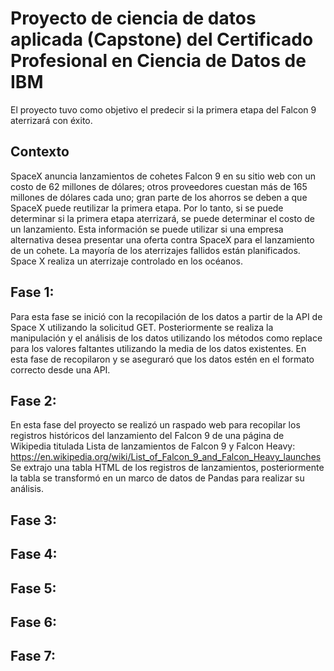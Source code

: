 # Proyecto de ciencia de datos aplicada (Capstone) del Certificado Profesional en Ciencia de Datos de IBM
El proyecto tuvo como objetivo el predecir si la primera etapa del Falcon 9 aterrizará con éxito. 
## Contexto
SpaceX anuncia lanzamientos de cohetes Falcon 9 en su sitio web con un costo de 62 millones de dólares; otros proveedores cuestan más de 165 millones de dólares cada uno; gran parte de los ahorros se deben a que SpaceX puede reutilizar la primera etapa. Por lo tanto, si se puede determinar si la primera etapa aterrizará, se puede determinar el costo de un lanzamiento. Esta información se puede utilizar si una empresa alternativa desea presentar una oferta contra SpaceX para el lanzamiento de un cohete. La mayoría de los aterrizajes fallidos están planificados. Space X realiza un aterrizaje controlado en los océanos.
## Fase 1:
Para esta fase se inició con la recopilación de los datos a partir de la API de Space X utilizando la solicitud GET. Posteriormente se realiza la manipulación y el análisis de los datos utilizando los métodos como replace para los valores faltantes utilizando la media de los datos existentes. En esta fase de recopilaron y se aseguraró que los datos estén en el formato correcto desde una API. 
## Fase 2:
En esta fase del proyecto se realizó un raspado web para recopilar los registros históricos del lanzamiento del Falcon 9 de una página de Wikipedia titulada Lista de lanzamientos de Falcon 9 y Falcon Heavy: https://en.wikipedia.org/wiki/List_of_Falcon_9_and_Falcon_Heavy_launches
Se extrajo una tabla HTML de los registros de lanzamientos, posteriormente la tabla se transformó en un marco de datos de Pandas para realizar su análisis.
## Fase 3:

## Fase 4:

## Fase 5:

## Fase 6: 

## Fase 7:

